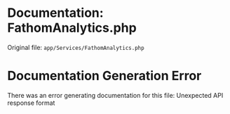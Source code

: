 # Documentation: FathomAnalytics.php

Original file: `app/Services/FathomAnalytics.php`

# Documentation Generation Error

There was an error generating documentation for this file: Unexpected API response format